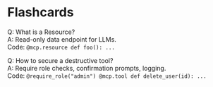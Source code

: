# Flashcards

Q: What is a Resource?  
A: Read-only data endpoint for LLMs.  
Code: `@mcp.resource def foo(): ...`

Q: How to secure a destructive tool?  
A: Require role checks, confirmation prompts, logging.  
Code: `@require_role("admin") @mcp.tool def delete_user(id): ...`
